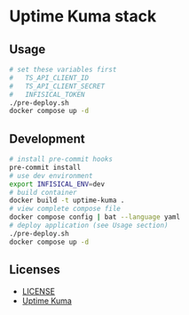 # Uptime Kuma stack

## Usage

```sh
# set these variables first
#   TS_API_CLIENT_ID
#   TS_API_CLIENT_SECRET
#   INFISICAL_TOKEN
./pre-deploy.sh
docker compose up -d
```

## Development

```sh
# install pre-commit hooks
pre-commit install
# use dev environment
export INFISICAL_ENV=dev
# build container
docker build -t uptime-kuma .
# view complete compose file
docker compose config | bat --language yaml
# deploy application (see Usage section)
./pre-deploy.sh
docker compose up -d
```

## Licenses

- [LICENSE](LICENSE)
- [Uptime Kuma](https://github.com/louislam/uptime-kuma/blob/master/LICENSE)
